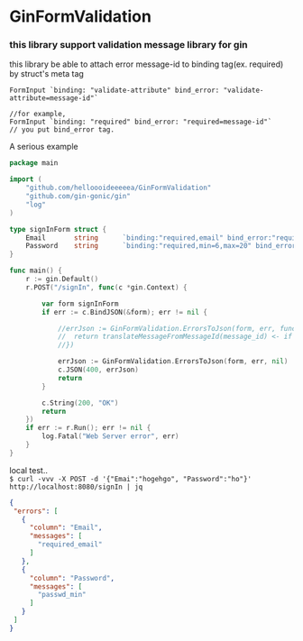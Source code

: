 # GinFormValidation
### this library support validation message library for gin  

this library be able to attach error message-id to binding tag(ex. required)  by struct's meta tag
```   
FormInput `binding: "validate-attribute" bind_error: "validate-attribute=message-id"`  

//for example,
FormInput `binding: "required" bind_error: "required=message-id"`
// you put bind_error tag.
```

A serious example
```go
package main

import (
	"github.com/helloooideeeeea/GinFormValidation"
	"github.com/gin-gonic/gin"
	"log"
)

type signInForm struct {
	Email		string		`binding:"required,email" bind_error:"required=required_email,email=invalid_email"`
	Password	string		`binding:"required,min=6,max=20" bind_error:"required=required_passwd,max=passwd_max, min=passwd_min"`
}

func main() {
	r := gin.Default()
	r.POST("/signIn", func(c *gin.Context) {

		var form signInForm
		if err := c.BindJSON(&form); err != nil {

			//errJson := GinFormValidation.ErrorsToJson(form, err, func(message_id string) string {
			//	return translateMessageFromMessageId(message_id) <- if you translate Error message-id, you can do filter message. example, i18n
			//})

			errJson := GinFormValidation.ErrorsToJson(form, err, nil)
			c.JSON(400, errJson)
			return
		}

		c.String(200, "OK")
		return
	})
	if err := r.Run(); err != nil {
		log.Fatal("Web Server error", err)
	}
}
```

local test..  
`$ curl -vvv -X POST -d '{"Emai":"hogehgo", "Password":"ho"}' http://localhost:8080/signIn | jq`
 ```json
{
  "errors": [
    {
      "column": "Email",
      "messages": [
        "required_email"
      ]
    },
    {
      "column": "Password",
      "messages": [
        "passwd_min"
      ]
    }
  ]
} 
```
